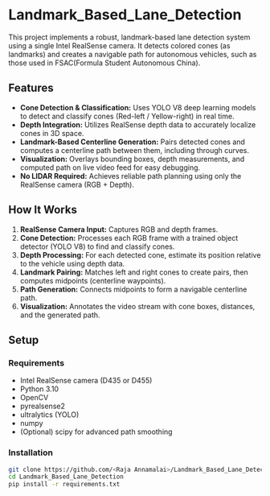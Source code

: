 # Landmark_Based_Lane_Detection

This project implements a robust, landmark-based lane detection system using a single Intel RealSense camera. It detects colored cones (as landmarks) and creates a navigable path for autonomous vehicles, such as those used in FSAC(Formula Student Autonomous China).

## Features

- **Cone Detection & Classification:** Uses YOLO V8 deep learning models to detect and classify cones (Red-left / Yellow-right) in real time.
- **Depth Integration:** Utilizes RealSense depth data to accurately localize cones in 3D space.
- **Landmark-Based Centerline Generation:** Pairs detected cones and computes a centerline path between them, including through curves.
- **Visualization:** Overlays bounding boxes, depth measurements, and computed path on live video feed for easy debugging.
- **No LIDAR Required:** Achieves reliable path planning using only the RealSense camera (RGB + Depth).

## How It Works

1. **RealSense Camera Input:** Captures RGB and depth frames.
2. **Cone Detection:** Processes each RGB frame with a trained object detector (YOLO V8) to find and classify cones.
3. **Depth Processing:** For each detected cone, estimate its position relative to the vehicle using depth data.
4. **Landmark Pairing:** Matches left and right cones to create pairs, then computes midpoints (centerline waypoints).
5. **Path Generation:** Connects midpoints to form a navigable centerline path.
6. **Visualization:** Annotates the video stream with cone boxes, distances, and the generated path.

## Setup

### Requirements

- Intel RealSense camera (D435 or D455)
- Python 3.10
- OpenCV
- pyrealsense2
- ultralytics (YOLO)
- numpy
- (Optional) scipy for advanced path smoothing

### Installation

```bash
git clone https://github.com/<Raja Annamalai>/Landmark_Based_Lane_Detection.git
cd Landmark_Based_Lane_Detection
pip install -r requirements.txt
```
